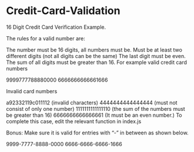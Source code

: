 # Credit-Card-Validation
16 Digit Credit Card Verification Example.  

The rules for a valid number are:

The number must be 16 digits, all numbers must be.
Must be at least two different digits (not all digits can be the same)
The last digit must be even.
The sum of all digits must be greater than 16.
For example valid credit card numbers

9999777788880000
6666666666661666


Invalid card numbers

a92332119c011112 (invalid characters)
4444444444444444 (must not consist of only one number)
1111111111111110 (the sum of the numbers must be greater than 16)
6666666666666661 (It must be an even number.)
To complete this case, edit the relevant function in index.js

Bonus: Make sure it is valid for entries with “-” in between as shown below.

9999-7777-8888-0000
6666-6666-6666-1666
